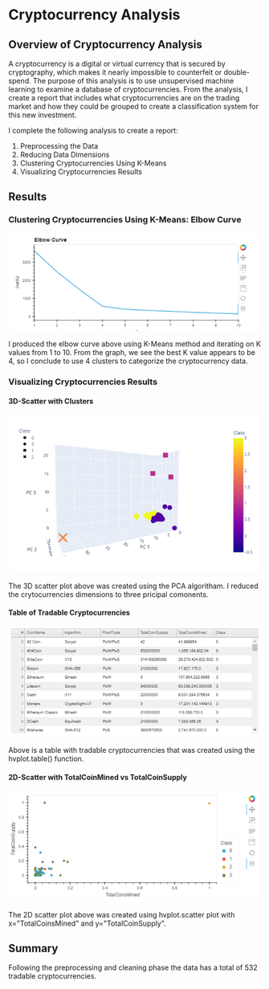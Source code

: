 # Cryptocurrency Analysis

## Overview of Cryptocurrency Analysis 
A cryptocurrency is a digital or virtual currency that is secured by cryptography, which makes it nearly impossible to counterfeit or double-spend. The purpose of this analysis is to use unsupervised machine learning to examine a database of cryptocurrencies. From the analysis, I create a report that includes what cryptocurrencies are on the trading market and how they could be grouped to create a classification system for this new investment. 

I complete the following analysis to create a report: 
1. Preprocessing the Data 
2. Reducing Data Dimensions
3. Clustering Cryptocurrencies Using K-Means
4. Visualizing Cryptocurrencies Results 


## Results

### Clustering Cryptocurrencies Using K-Means: Elbow Curve

![ElbowCurve](https://github.com/ksung1923/cryptocurrencies/blob/899c2ecb8637091a242fb5720036e3d162d1d1b7/Resources/elbow.PNG)

I produced the elbow curve above using K-Means method and iterating on K values from 1 to 10. From the graph, we see the best K value appears to be 4, so I conclude to use 4 clusters to categorize the cryptocurrency data. 

### Visualizing Cryptocurrencies Results

#### 3D-Scatter with Clusters

![3DScatter](https://github.com/ksung1923/cryptocurrencies/blob/899c2ecb8637091a242fb5720036e3d162d1d1b7/Resources/3d_scatter.PNG)

The 3D scatter plot above was created using the PCA algoritham. I reduced the crytocurrencies dimensions to three pricipal comonents. 

#### Table of Tradable Cryptocurrencies

![TradableTable](https://github.com/ksung1923/cryptocurrencies/blob/899c2ecb8637091a242fb5720036e3d162d1d1b7/Resources/tradable_table.PNG)

Above is a table with tradable cryptocurrencies that was created using the hvplot.table() function. 

#### 2D-Scatter with TotalCoinMined vs TotalCoinSupply 

![2DScatter](https://github.com/ksung1923/cryptocurrencies/blob/899c2ecb8637091a242fb5720036e3d162d1d1b7/Resources/2d_scatter.PNG)

The 2D scatter plot above was created using hvplot.scatter plot with x="TotalCoinsMined" and y="TotalCoinSupply". 

## Summary 
Following the preprocessing and cleaning phase the data has a total of 532 tradable cryptocurrencies.
